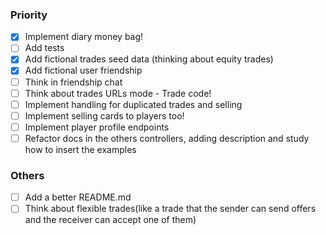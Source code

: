 ### Priority
- [X] Implement diary money bag!
- [ ] Add tests
- [X] Add fictional trades seed data (thinking about equity trades)
- [X] Add fictional user friendship
- [ ] Think in friendship chat
- [ ] Think about trades URLs mode - Trade code!
- [ ] Implement handling for duplicated trades and selling
- [ ] Implement selling cards to players too!
- [ ] Implement player profile endpoints
- [ ] Refactor docs in the others controllers, adding description and study how to insert the examples
### Others
- [ ] Add a better README.md
- [ ] Think about flexible trades(like a trade that the sender can send offers and the receiver can accept one of them)